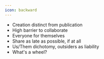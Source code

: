 ```yaml
---
icon: backward
---
```


* Creation distinct from publication
* High barrier to collaborate
* Everyone for themselves
* Share as late as possible, if at all
* Us/Them dichotomy, outsiders as liability
* What's a wheel?
